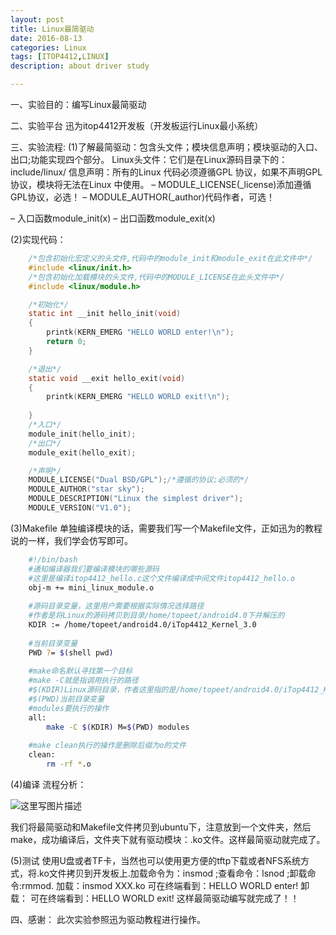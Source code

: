 ```yaml
---
layout: post
title: Linux最简驱动
date: 2016-08-13
categories: Linux
tags: [ITOP4412,LINUX]
description: about driver study

---
```


一、实验目的：编写Linux最简驱动

二、实验平台
		迅为itop4412开发板（开发板运行Linux最小系统）

三、实验流程:
(1)了解最简驱动：包含头文件；模块信息声明；模块驱动的入口、出口;功能实现四个部分。
 Linux头文件：它们是在Linux源码目录下的：include/linux/
信息声明：所有的Linux 代码必须遵循GPL 协议，如果不声明GPL 协议，模块将无法在Linux 中使用。
– MODULE_LICENSE(_license)添加遵循GPL协议，必选！
– MODULE_AUTHOR(_author)代码作者，可选！

– 入口函数module_init(x)
– 出口函数module_exit(x)


(2)实现代码：

```c
	/*包含初始化宏定义的头文件,代码中的module_init和module_exit在此文件中*/
	#include <linux/init.h>
	/*包含初始化加载模块的头文件,代码中的MODULE_LICENSE在此头文件中*/
	#include <linux/module.h>

	/*初始化*/
	static int __init hello_init(void)
	{
		printk(KERN_EMERG "HELLO WORLD enter!\n");
		return 0;
	}

	/*退出*/
	static void __exit hello_exit(void)
	{
		printk(KERN_EMERG "HELLO WORLD exit!\n");
		
	}
	/*入口*/
	module_init(hello_init);
	/*出口*/
	module_exit(hello_exit);

	/*声明*/
	MODULE_LICENSE("Dual BSD/GPL");/*遵循的协议;必须的*/
	MODULE_AUTHOR("star sky");
	MODULE_DESCRIPTION("Linux the simplest driver");
	MODULE_VERSION("V1.0");
```

(3)Makefile
 单独编译模块的话，需要我们写一个Makefile文件，正如迅为的教程说的一样，我们学会仿写即可。
 
```bash
	#!/bin/bash
	#通知编译器我们要编译模块的哪些源码
	#这里是编译itop4412_hello.c这个文件编译成中间文件itop4412_hello.o
	obj-m += mini_linux_module.o 
	
	#源码目录变量，这里用户需要根据实际情况选择路径
	#作者是将Linux的源码拷贝到目录/home/topeet/android4.0下并解压的
	KDIR := /home/topeet/android4.0/iTop4412_Kernel_3.0
	
	#当前目录变量
	PWD ?= $(shell pwd)
	
	#make命名默认寻找第一个目标
	#make -C就是指调用执行的路径
	#$(KDIR)Linux源码目录，作者这里指的是/home/topeet/android4.0/iTop4412_Kernel_3.0
	#$(PWD)当前目录变量
	#modules要执行的操作
	all:
		make -C $(KDIR) M=$(PWD) modules
			
	#make clean执行的操作是删除后缀为o的文件
	clean:
		rm -rf *.o
```

(4)编译
流程分析：

 ![这里写图片描述](http://img.blog.csdn.net/20160813212708613)

 我们将最简驱动和Makefile文件拷贝到ubuntu下，注意放到一个文件夹，然后make，成功编译后，文件夹下就有驱动模块：.ko文件。这样最简驱动就完成了。

(5)测试
	使用U盘或者TF卡，当然也可以使用更方便的tftp下载或者NFS系统方式，将.ko文件拷贝到开发板上.加载命令为：insmod ;查看命令：lsnod ;卸载命令:rmmod.
		加载：insmod XXX.ko
	可在终端看到：HELLO WORLD enter!
		卸载：
	可在终端看到：HELLO WORLD exit!
	这样最简驱动编写就完成了！！

四、感谢：
	此次实验参照迅为驱动教程进行操作。
	

